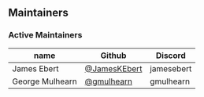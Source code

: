 ## Maintainers

### Active Maintainers
| name            | Github                                         | Discord          |
|-----------------|------------------------------------------------|------------------|
| James Ebert     | [@JamesKEbert](https://github.com/JamesKEbert) | jamesebert       |
| George Mulhearn | [@gmulhearn](https://github.com/gmulhearn)     | gmulhearn        |
